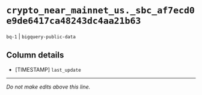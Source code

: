 # `crypto_near_mainnet_us._sbc_af7ecd0e9de6417ca48243dc4aa21b63`
`bq-1` | `bigquery-public-data`

## Column details
* [TIMESTAMP] `last_update`

-------------------------------------------------------------------------------
*Do not make edits above this line.*
